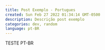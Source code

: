 ```yaml
---
title: Post Exemplo - Portugues
created: Sun Feb 27 2022 01:34:14 GMT-0500
description: Descrição post exemplo
categories: dev, random
language: pt-BR
---
```


TESTE PT-BR